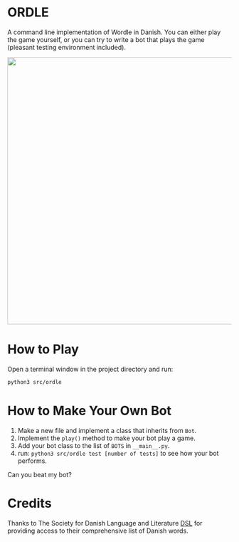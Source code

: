 # ORDLE
A command line implementation of Wordle in Danish. You can either play the game yourself, or you can try to write a bot that plays the game (pleasant testing environment included).

<img src="https://i.imgur.com/3cpl4DZ.gif" width="600"/>

# How to Play
Open a terminal window in the project directory and run:
```bash
python3 src/ordle
```

# How to Make Your Own Bot
1. Make a new file and implement a class that inherits from ```Bot```. 
2. Implement the ```play()``` method to make your bot play a game.
3. Add your bot class to the list of ```BOTS``` in ```__main__.py```.
4. run: ```python3 src/ordle test [number of tests]``` to see how your bot performs.

Can you beat my bot?


# Credits
Thanks to The Society for Danish Language and Literature [DSL](https://dsl.dk) for providing access to their comprehensive list of Danish words.
